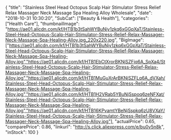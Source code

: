 {
	"title": "Stainless Steel Head Octopus Scalp Hair Stimulator Stress Relief Relax Massager Neck Massage Spa Healing Alloy Wholesale",
	"date": "2018-10-31 10:30:20",
	"SubCat": ["Beauty & Health"],
	"categories": ["Health Care"],
	"thumbnailImage": "https://ae01.alicdn.com/kf/HTB1b3tSahWYBuNjy1zkq6xGGpXaT/Stainless-Steel-Head-Octopus-Scalp-Hair-Stimulator-Stress-Relief-Relax-Massager-Neck-Massage-Spa-Healing-Alloy.jpg_220x220.jpg",
	"BigImage": ["https://ae01.alicdn.com/kf/HTB1b3tSahWYBuNjy1zkq6xGGpXaT/Stainless-Steel-Head-Octopus-Scalp-Hair-Stimulator-Stress-Relief-Relax-Massager-Neck-Massage-Spa-Healing-Alloy.jpg","https://ae01.alicdn.com/kf/HTB1EbCtXrorBKNjSZFjq6A_SpXa4/Stainless-Steel-Head-Octopus-Scalp-Hair-Stimulator-Stress-Relief-Relax-Massager-Neck-Massage-Spa-Healing-Alloy.jpg","https://ae01.alicdn.com/kf/HTB1MuGuXrArBKNjSZFLq6A_dVXah/Stainless-Steel-Head-Octopus-Scalp-Hair-Stimulator-Stress-Relief-Relax-Massager-Neck-Massage-Spa-Healing-Alloy.jpg","https://ae01.alicdn.com/kf/HTB1H2VRab5YBuNjSspoq6zeNFXat/Stainless-Steel-Head-Octopus-Scalp-Hair-Stimulator-Stress-Relief-Relax-Massager-Neck-Massage-Spa-Healing-Alloy.jpg","https://ae01.alicdn.com/kf/HTB16KPvamtYBeNjSspkq6zU8VXaY/Stainless-Steel-Head-Octopus-Scalp-Hair-Stimulator-Stress-Relief-Relax-Massager-Neck-Massage-Spa-Healing-Alloy.jpg"],
	"actualPrice": 0.65,
	"comparePrice": 0.86,
	"linkurl": "http://s.click.aliexpress.com/e/bu0v5n8k",
	"inStock": 100
}
